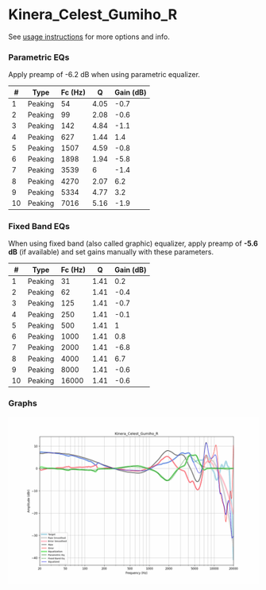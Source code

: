 # Kinera_Celest_Gumiho_R
See [usage instructions](https://github.com/jaakkopasanen/AutoEq#usage) for more options and info.

### Parametric EQs
Apply preamp of -6.2 dB when using parametric equalizer.

|   # | Type    |   Fc (Hz) |    Q |   Gain (dB) |
|-----|---------|-----------|------|-------------|
|   1 | Peaking |        54 | 4.05 |        -0.7 |
|   2 | Peaking |        99 | 2.08 |        -0.6 |
|   3 | Peaking |       142 | 4.84 |        -1.1 |
|   4 | Peaking |       627 | 1.44 |         1.4 |
|   5 | Peaking |      1507 | 4.59 |        -0.8 |
|   6 | Peaking |      1898 | 1.94 |        -5.8 |
|   7 | Peaking |      3539 | 6    |        -1.4 |
|   8 | Peaking |      4270 | 2.07 |         6.2 |
|   9 | Peaking |      5334 | 4.77 |         3.2 |
|  10 | Peaking |      7016 | 5.16 |        -1.9 |

### Fixed Band EQs
When using fixed band (also called graphic) equalizer, apply preamp of **-5.6 dB** (if available) and set gains manually with these parameters.

|   # | Type    |   Fc (Hz) |    Q |   Gain (dB) |
|-----|---------|-----------|------|-------------|
|   1 | Peaking |        31 | 1.41 |         0.2 |
|   2 | Peaking |        62 | 1.41 |        -0.4 |
|   3 | Peaking |       125 | 1.41 |        -0.7 |
|   4 | Peaking |       250 | 1.41 |        -0.1 |
|   5 | Peaking |       500 | 1.41 |         1   |
|   6 | Peaking |      1000 | 1.41 |         0.8 |
|   7 | Peaking |      2000 | 1.41 |        -6.8 |
|   8 | Peaking |      4000 | 1.41 |         6.7 |
|   9 | Peaking |      8000 | 1.41 |        -0.6 |
|  10 | Peaking |     16000 | 1.41 |        -0.6 |

### Graphs
![](./Kinera_Celest_Gumiho_R.png)
